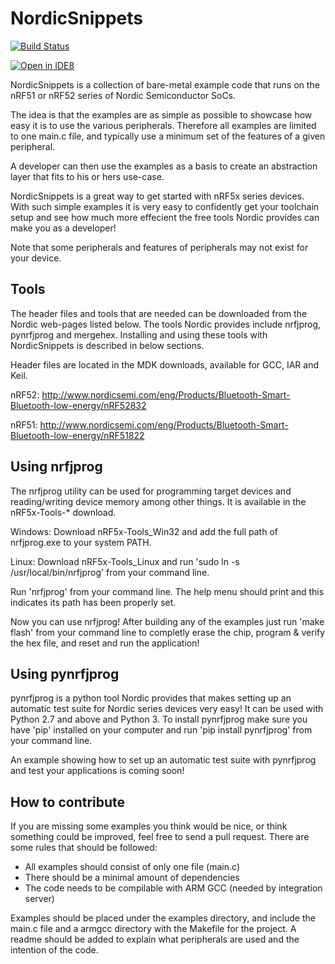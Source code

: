 # NordicSnippets
[![Build Status](https://travis-ci.org/andenore/NordicSnippets.svg)](https://travis-ci.org/andenore/NordicSnippets)

[![Open in IDE8](https://img.shields.io/badge/Open%20in-IDE8-blue.svg)](https://staging.ide8.io/open?repo=https://github.com/ulleberg/NordicSnippets)

NordicSnippets is a collection of bare-metal example code that runs on the nRF51 or nRF52 series of Nordic Semiconductor SoCs.

The idea is that the examples are as simple as possible to showcase how easy it is to use the various peripherals. Therefore all examples are limited to one main.c file, and typically use a minimum set of the features of a given peripheral.

A developer can then use the examples as a basis to create an abstraction layer that fits to his or hers use-case.

NordicSnippets is a great way to get started with nRF5x series devices. With such simple examples it is very easy to confidently get your toolchain setup and see how much more effecient the free tools Nordic provides can make you as a developer!

Note that some peripherals and features of peripherals may not exist for your device.

## Tools
The header files and tools that are needed can be downloaded from the Nordic web-pages listed below. The tools Nordic provides include nrfjprog, pynrfjprog and mergehex. Installing and using these tools with NordicSnippets is described in below sections.

Header files are located in the MDK downloads, available for GCC, IAR and Keil.

nRF52: http://www.nordicsemi.com/eng/Products/Bluetooth-Smart-Bluetooth-low-energy/nRF52832

nRF51: http://www.nordicsemi.com/eng/Products/Bluetooth-Smart-Bluetooth-low-energy/nRF51822

## Using nrfjprog
The nrfjprog utility can be used for programming target devices and reading/writing device memory among other things. It is available in the nRF5x-Tools-* download.

Windows:
	Download nRF5x-Tools_Win32 and add the full path of nrfjprog.exe to your system PATH.

Linux:
	Download nRF5x-Tools_Linux and run 'sudo ln -s <path to nrfjprog.exe> /usr/local/bin/nrfjprog' from your command line.

Run 'nrfjprog' from your command line. The help menu should print and this indicates its path has been properly set.

Now you can use nrfjprog! After building any of the examples just run 'make flash' from your command line to completly erase the chip, program & verify the hex file, and reset and run the application!

## Using pynrfjprog
pynrfjprog is a python tool Nordic provides that makes setting up an automatic test suite for Nordic series devices very easy! It can be used with Python 2.7 and above and Python 3. To install pynrfjprog make sure you have 'pip' installed on your computer and run 'pip install pynrfjprog' from your command line.

An example showing how to set up an automatic test suite with pynrfjprog and test your applications is coming soon!

## How to contribute
If you are missing some examples you think would be nice, or think something could be improved, feel free to send a pull request.
There are some rules that should be followed:
* All examples should consist of only one file (main.c)
* There should be a minimal amount of dependencies 
* The code needs to be compilable with ARM GCC (needed by integration server)

Examples should be placed under the examples directory, and include the main.c file and a armgcc directory with the Makefile for the project. A readme should be added to explain what peripherals are used and the intention of the code.
 

